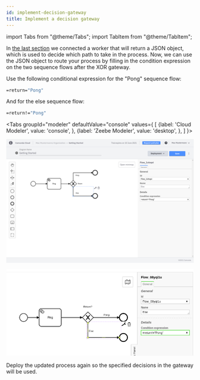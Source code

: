 ```yaml
---
id: implement-decision-gateway
title: Implement a decision gateway
---
```


import Tabs from "@theme/Tabs";
import TabItem from "@theme/TabItem";

In [the last section](./implement-service-task.md) we connected a worker that will return a JSON object, which is used to decide which path to take in the process. Now, we can use the JSON object to route your process by filling in the condition expression on the two sequence flows after the XOR gateway.

Use the following conditional expression for the "Pong" sequence flow:

```bash
=return="Pong"
```

And for the else sequence flow:

```bash
=return!="Pong"
```

<Tabs groupId="modeler" defaultValue="console" values={
[
{label: 'Cloud Modeler', value: 'console', },
{label: 'Zeebe Modeler', value: 'desktop', },
]
}>

<TabItem value='console'>

![sequenceflows-cloud](./img/cloud-modeler-advanced-sequence-flows.png)

</TabItem>

<TabItem value='desktop'>

![sequenceflows](./img/zeebe-modeler-advanced-sequence-flows.png)

</TabItem>
</Tabs>

Deploy the updated process again so the specified decisions in the gateway will be used.
